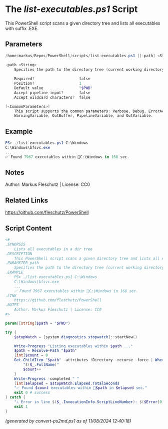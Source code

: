 The *list-executables.ps1* Script
===========================

This PowerShell script scans a given directory tree and lists all executables with suffix .EXE.

Parameters
----------
```powershell
/home/markus/Repos/PowerShell/scripts/list-executables.ps1 [[-path] <String>] [<CommonParameters>]

-path <String>
    Specifies the path to the directory tree (current working directory by default)
    
    Required?                    false
    Position?                    1
    Default value                "$PWD"
    Accept pipeline input?       false
    Accept wildcard characters?  false

[<CommonParameters>]
    This script supports the common parameters: Verbose, Debug, ErrorAction, ErrorVariable, WarningAction, 
    WarningVariable, OutBuffer, PipelineVariable, and OutVariable.
```

Example
-------
```powershell
PS> ./list-executables.ps1 C:\Windows
C:\Windows\bfsvc.exe
...
✅ Found 7967 executables within 📂C:\Windows in 168 sec.

```

Notes
-----
Author: Markus Fleschutz | License: CC0

Related Links
-------------
https://github.com/fleschutz/PowerShell

Script Content
--------------
```powershell
<#
.SYNOPSIS
	Lists all executables in a dir tree
.DESCRIPTION
	This PowerShell script scans a given directory tree and lists all executables with suffix .EXE.
.PARAMETER path
	Specifies the path to the directory tree (current working directory by default)
.EXAMPLE
	PS> ./list-executables.ps1 C:\Windows
	C:\Windows\bfsvc.exe
	...
	✅ Found 7967 executables within 📂C:\Windows in 168 sec.
.LINK
	https://github.com/fleschutz/PowerShell
.NOTES
	Author: Markus Fleschutz | License: CC0
#>

param([string]$path = "$PWD")

try {
	$stopWatch = [system.diagnostics.stopwatch]::startNew()

	Write-Progress "Listing executables within $path ..."
	$path = Resolve-Path "$path"
	[int]$count = 0
	Get-ChildItem "$path" -attributes !Directory -recurse -force | Where-Object { $_.Name -like "*.exe" } | ForEach-Object {
		"$($_.FullName)"
		$count++
	}
	Write-Progress -completed " "
	[int]$elapsed = $stopWatch.Elapsed.TotalSeconds
	"✅ Found $count executables within 📂$path in $elapsed sec." 
	exit 0 # success
} catch {
	"⚠️ Error in line $($_.InvocationInfo.ScriptLineNumber): $($Error[0])"
	exit 1
}
```

*(generated by convert-ps2md.ps1 as of 11/08/2024 12:40:18)*
